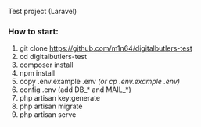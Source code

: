 Test project (Laravel)

### How to start:
1. git clone https://github.com/m1n64/digitalbutlers-test
2. cd digitalbutlers-test
3. composer install
4. npm install
5. copy .env.example .env _(or cp .env.example .env)_
6. config .env (add DB_* and MAIL_*)
7. php artisan key:generate
8. php artisan migrate
9. php artisan serve
